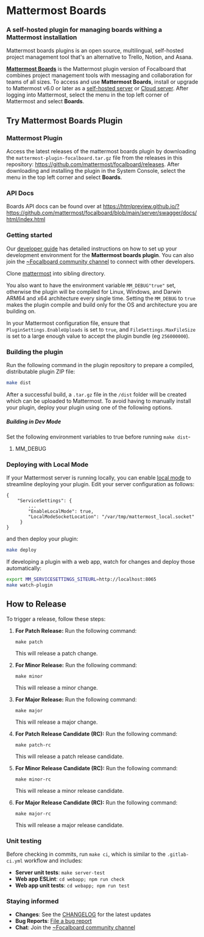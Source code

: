 # Mattermost Boards

### A self-hosted plugin for managing boards withing a Mattermost installation

Mattermost boards plugins is an open source, multilingual, self-hosted project management tool that's an alternative to Trello, Notion, and Asana.

**[Mattermost Boards](https://mattermost.com/boards/)** is the Mattermost plugin version of Focalboard that combines project management tools with messaging and collaboration for teams of all sizes. To access and use **Mattermost Boards**, install or upgrade to Mattermost v6.0 or later as a [self-hosted server](https://docs.mattermost.com/guides/deployment.html?utm_source=focalboard&utm_campaign=focalboard) or [Cloud server](https://mattermost.com/get-started/?utm_source=focalboard&utm_campaign=focalboard). After logging into Mattermost, select the menu in the top left corner of Mattermost and select **Boards**.

## Try Mattermost Boards Plugin 

### Mattermost Plugin

Access the latest releases of the mattermost boards plugin by downloading the `mattermost-plugin-focalboard.tar.gz` file from the releases in this repository: <https://github.com/mattermost/focalboard/releases>. After downloading and installing the plugin in the System Console, select the menu in the top left corner and select **Boards**. 


### API Docs

Boards API docs can be found over at <https://htmlpreview.github.io/?https://github.com/mattermost/focalboard/blob/main/server/swagger/docs/html/index.html>

### Getting started

Our [developer guide](https://developers.mattermost.com/contribute/more-info/focalboard/mattermost-boards-setup-guide/) has detailed instructions on how to set up your development environment for the **Mattermost boards plugin**. You can also join the [~Focalboard community channel](https://community.mattermost.com/core/channels/focalboard) to connect with other developers.

Clone [mattermost](https://github.com/mattermost/mattermost-server) into sibling directory.

You also want to have the environment variable `MM_DEBUG"true"` set, otherwise the plugin
will be compiled for Linux, Windows, and Darwin ARM64 and x64 architecture every single time. Setting
the `MM_DEBUG` to `true` makes the plugin compile and build only for the OS and architecture
you are building on.

In your Mattermost configuration file, ensure that `PluginSettings.EnableUploads` is set to `true`, and `FileSettings.MaxFileSize` is
set to a large enough value to accept the plugin bundle (eg `256000000`).

### Building the plugin

Run the following command in the plugin repository to prepare a compiled, distributable plugin ZIP file:

```bash
make dist
```

After a successful build, a `.tar.gz` file in the `/dist` folder will be created which can be uploaded to Mattermost. To avoid having to manually install your plugin, deploy your plugin using one of the following options.

##### Building in Dev Mode

Set the following environment variables to true before running `make dist`-

1. MM_DEBUG

### Deploying with Local Mode

If your Mattermost server is running locally, you can
enable [local mode](https://docs.mattermost.com/administration/mmctl-cli-tool.html#local-mode) to streamline deploying
your plugin. Edit your server configuration as follows:

```
{
    "ServiceSettings": {
        ...
        "EnableLocalMode": true,
        "LocalModeSocketLocation": "/var/tmp/mattermost_local.socket"
     }
}
```

and then deploy your plugin:

```bash
make deploy
```

If developing a plugin with a web app, watch for changes and deploy those automatically:

```bash
export MM_SERVICESETTINGS_SITEURL=http://localhost:8065
make watch-plugin
```

## How to Release

To trigger a release, follow these steps:

1. **For Patch Release:** Run the following command:
    ```
    make patch
    ```
   This will release a patch change.

2. **For Minor Release:** Run the following command:
    ```
    make minor
    ```
   This will release a minor change.

3. **For Major Release:** Run the following command:
    ```
    make major
    ```
   This will release a major change.

4. **For Patch Release Candidate (RC):** Run the following command:
    ```
    make patch-rc
    ```
   This will release a patch release candidate.

5. **For Minor Release Candidate (RC):** Run the following command:
    ```
    make minor-rc
    ```
   This will release a minor release candidate.

6. **For Major Release Candidate (RC):** Run the following command:
    ```
    make major-rc
    ```
   This will release a major release candidate.


### Unit testing

Before checking in commits, run `make ci`, which is similar to the `.gitlab-ci.yml` workflow and includes:

* **Server unit tests**: `make server-test`
* **Web app ESLint**: `cd webapp; npm run check`
* **Web app unit tests**: `cd webapp; npm run test`

### Staying informed

* **Changes**: See the [CHANGELOG](CHANGELOG.md) for the latest updates
* **Bug Reports**: [File a bug report](https://github.com/mattermost/focalboard/issues/new?assignees=&labels=bug&template=bug_report.md&title=)
* **Chat**: Join the [~Focalboard community channel](https://community.mattermost.com/core/channels/focalboard)
